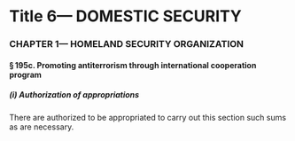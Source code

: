 
# Title 6— DOMESTIC SECURITY
### CHAPTER 1— HOMELAND SECURITY ORGANIZATION
#### § 195c. Promoting antiterrorism through international cooperation program
##### (i) Authorization of appropriations

There are authorized to be appropriated to carry out this section such sums as are necessary.
